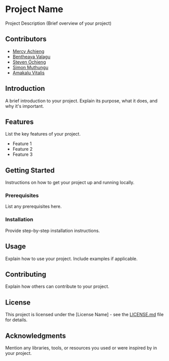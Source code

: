 # Project Name

Project Description (Brief overview of your project)

## Contributors

- [Mercy Achieng](https://github.com/mercyachieng)
- [Bentheaya Valagu](https://github.com/bentheayavalagu)
- [Steven Ochieng](https://github.com/stevenochieng)
- [Simon Muthungu](https://github.com/simonmuthungu)
- [Amakalu Vitalis](https://github.com/amakaluvitalis)
## Introduction

A brief introduction to your project. Explain its purpose, what it does, and why it's important.

## Features

List the key features of your project.

- Feature 1
- Feature 2
- Feature 3

## Getting Started

Instructions on how to get your project up and running locally.

### Prerequisites

List any prerequisites here.

### Installation

Provide step-by-step installation instructions.

## Usage

Explain how to use your project. Include examples if applicable.

## Contributing

Explain how others can contribute to your project.

## License

This project is licensed under the [License Name] - see the [LICENSE.md](LICENSE.md) file for details.

## Acknowledgments

Mention any libraries, tools, or resources you used or were inspired by in your project.
